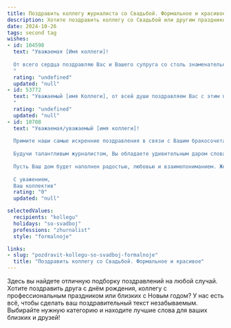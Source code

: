 ```yaml
---
title: Поздравить коллегу журналиста со Свадьбой. Формальное и красивое
description: Хотите поздравить коллегу со Свадьбой или другим праздником? Наш ИИ создаст незабываемое поздравление, а вы обязательно выделитесь среди других.  
date: 2024-10-26
tags: second tag
wishes:
- id: 104598
  text: "Уважаемая [Имя коллеги]!
  
  От всего сердца поздравляю Вас и Вашего супруга со столь знаменательным событием – свадебным торжеством! Желаю Вам крепкой и счастливой семейной жизни, полного взаимопонимания, любви и благополучия. Пусть ваш совместный путь будет наполнен радостью, яркими моментами и поддержкой друг друга.  Пусть профессиональные успехи, как и семейное счастье,  только приумножаются с каждым годом.  Горько!
  "
  rating: "undefined"
  updated: "null"
- id: 53772
  text: "Уважаемый [имя Коллеги], от всей души поздравляем Вас с этим прекрасным и важным событием - свадьбой! Желаем Вам семейного счастья, бесконечной любви, тепла и взаимопонимания. Пусть ваша  жизнь будет наполнена яркими моментами, творческими проектами и взаимной поддержкой. Счастья Вам!
  "
  rating: "undefined"
  updated: "null"
- id: 10708
  text: "Уважаемая/уважаемый [имя коллеги]!
  
  Примите наши самые искренние поздравления в связи с Вашим бракосочетанием. Сегодня Вы обрели не только любящего спутника жизни, но и верного соратника на пути профессионального становления и творческих достижений.
  
  Будучи талантливым журналистом, Вы обладаете удивительным даром слова, меткостью суждений и умением доносить сложные вещи простым и понятным языком. Пусть же Ваше супружество станет источников вдохновения и новых идей для Вашей плодотворной работы.
  
  Пусть Ваш дом будет наполнен радостью, любовью и взаимопониманием. Желаем Вам долгих и счастливых лет совместной жизни, процветания и реализации всех Ваших планов и желаний.
  
  С уважением,
  Ваш коллектив"
  rating: "0"
  updated: "null"

selectedValues:
  recipients: "kollegu"
  holidays: "so-svadboj"
  professions: "zhurnalist"
  style: "formalnoje"

links:
- slug: "pozdravit-kollegu-so-svadboj-formalnoje"
  title: "Поздравить коллегу со Свадьбой. Формальное и красивое"
---
```


Здесь вы найдете отличную подборку поздравлений на любой случай. 
Хотите поздравить друга с днём рождения, коллегу с профессиональным праздником или близких с Новым годом? У нас есть всё, чтобы сделать ваш поздравительный текст незабываемым. Выбирайте нужную категорию и находите лучшие слова для ваших близких и друзей!
